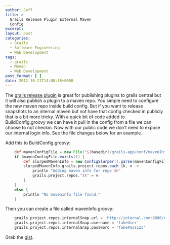 ```yaml
---
author: Jeff
title: >
  Grails Release Plugin External Maven
  Config
excerpt:
layout: post
categories:
  - Grails
  - Software Engineering
  - Web Development
tags:
  - grails
  - Maven
  - Web Development
post_format: [ ]
date: 2012-10-21T14:00:18+0000
---
```

The [grails release plugin][1] is great for publishing plugins to grails central but it will also publish a plugin to a maven repo. You simple need to configure the new maven repo inside build config. But if you want to release snapshots to an internal maven but not have that config checked in publicly that is a bit more tricky. With a quick bit of code added to BuildConfig.groovy we can have it pull in the config from a file we can choose to not checkin. Now with our public code we don’t need to expose our internal login info. See the file changes below for an example.



Add this to BuildConfig.groovy:

``` groovy
    def mavenConfigFile = new File("${basedir}/grails-app/conf/mavenInfo.groovy")
    if (mavenConfigFile.exists()) {
    	def slurpedMavenInfo = new ConfigSlurper().parse(mavenConfigFile.toURL())
    	slurpedMavenInfo.grails.project.repos.each {k, v ->
    		println "Adding maven info for repo $k"
    		grails.project.repos."$k" = v
    	}
    }
    else {
    	println "No mavenInfo file found."
    }
```

Then you can create a file called mavenInfo.groovy:

``` groovy
    grails.project.repos.internalSnap.url = 'http://internal.com:8080/nexus/content/repositories/internal-snapshots/'
    grails.project.repos.internalSnap.username = 'fakeUser'
    grails.project.repos.internalSnap.password = 'fakePass123'
```

Grab the [gist][2].

 [1]: http://grails.org/plugin/release
 [2]: http://bit.ly/QAyVhR
